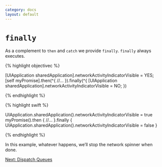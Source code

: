 ```yaml
---
category: docs
layout: default
---
```


# `finally`

As a complement to `then` and `catch` we provide `finally`. `finally` always executes.

{% highlight objectivec %}

[UIApplication sharedApplication].networkActivityIndicatorVisible = YES;
[self myPromise].then(^{
    //…
}).finally(^{
    [UIApplication sharedApplication].networkActivityIndicatorVisible = NO;
})

{% endhighlight %}

{% highlight swift %}

UIApplication.sharedApplication().networkActivityIndicatorVisible = true
myPromise().then {
    //…
}.finally {
    UIApplication.sharedApplication().networkActivityIndicatorVisible = false
}

{% endhighlight %}


In this example, whatever happens, we’ll stop the network spinner when done.

<div><a class="pagination" href="/dispatch-queues">Next: Dispatch Queues</a></div>
